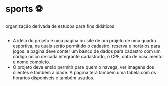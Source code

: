 # sports ⚽
organização derivada de estudos para fins didáticos 
##
* A idéia do projeto é uma pagina ou site de um projeto de uma quadra esportiva, na quais serão permitido o cadastro, reserva e horários para jogos. a pagina deve conter um banco de dados para cadastro com um código único de cada integrante cadastrado, o CPF, data de nascimento e nome completo.
* O projeto deve então permitir para quem o navega, ver imagens dos clientes e também a idade. A pagina terá também uma tabela com os horarios disponiveis e também usados.
